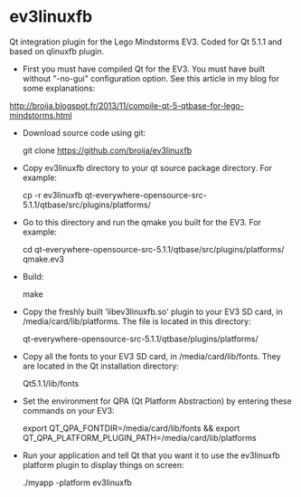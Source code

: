 ev3linuxfb
==========

Qt integration plugin for the Lego Mindstorms EV3. Coded for Qt 5.1.1 and based on qlinuxfb plugin.

 - First you must have compiled Qt for the EV3. You must have built without "-no-gui" configuration option. See this article in my blog for some explanations:

http://broija.blogspot.fr/2013/11/compile-qt-5-qtbase-for-lego-mindstorms.html

 - Download source code using git:

    git clone https://github.com/broija/ev3linuxfb

 - Copy ev3linuxfb directory to your qt source package directory. For example:

    cp -r ev3linuxfb qt-everywhere-opensource-src-5.1.1/qtbase/src/plugins/platforms/

 - Go to this directory and run the qmake you built for the EV3. For example:

    cd qt-everywhere-opensource-src-5.1.1/qtbase/src/plugins/platforms/
    qmake.ev3

 - Build:
  
    make

 - Copy the freshly built 'libev3linuxfb.so' plugin to your EV3 SD card, in /media/card/lib/platforms. The file is located in this directory:

    qt-everywhere-opensource-src-5.1.1/qtbase/plugins/platforms/

 - Copy all the fonts to your EV3 SD card, in /media/card/lib/fonts. They are located in the Qt installation directory:

    Qt5.1.1/lib/fonts

 - Set the environment for QPA (Qt Platform Abstraction) by entering these commands on your EV3: 

    export QT_QPA_FONTDIR=/media/card/lib/fonts && export QT_QPA_PLATFORM_PLUGIN_PATH=/media/card/lib/platforms

 - Run your application and tell Qt that you want it to use the ev3linuxfb platform plugin to display things on screen:

    ./myapp -platform ev3linuxfb
